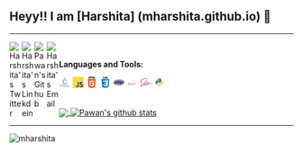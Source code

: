 ## Heyy!! I am [Harshita] (mharshita.github.io) 👋
---

<a href="https://twitter.com/_mharshita">
  <img align="left" alt="Harshita's Twitter" width="22px" src="https://cdn.jsdelivr.net/npm/simple-icons@v3/icons/twitter.svg" />
</a>
<a href="https://linkedin.com/in/harshita-mangla-6ab57a192">
  <img align="left" alt="Harshita's Linkdein" width="22px" src="https://cdn.jsdelivr.net/npm/simple-icons@v3/icons/linkedin.svg" />
</a>
<a href="https://github.com/mharshita">
  <img align="left" alt="Pawan's Github" width="22px" src="https://cdn.jsdelivr.net/npm/simple-icons@v3/icons/github.svg" />
</a>
<a href="https://www.linkedin.com/in/harshita-mangla-6ab57a192">
<img align="left" alt="Harshita's Email" width="22px" src="https://cdn.jsdelivr.net/npm/simple-icons@v3/icons/gmail.svg" />
</a>
</br>

**Languages and Tools:**

<code><img height="20" src="https://raw.githubusercontent.com/github/explore/80688e429a7d4ef2fca1e82350fe8e3517d3494d/topics/c/c.png"></code>
<code><img height="20" src="https://raw.githubusercontent.com/github/explore/80688e429a7d4ef2fca1e82350fe8e3517d3494d/topics/javascript/javascript.png"></code>
<code><img height="20" src="https://raw.githubusercontent.com/github/explore/80688e429a7d4ef2fca1e82350fe8e3517d3494d/topics/html/html.png"></code>
<code><img height="20" src="https://raw.githubusercontent.com/github/explore/80688e429a7d4ef2fca1e82350fe8e3517d3494d/topics/css/css.png"></code>
<code><img height="20" src="https://raw.githubusercontent.com/github/explore/80688e429a7d4ef2fca1e82350fe8e3517d3494d/topics/php/php.png"></code>
<code><img height="20" src="https://raw.githubusercontent.com/github/explore/80688e429a7d4ef2fca1e82350fe8e3517d3494d/topics/mysql/mysql.png"></code>
<code><img height="20" src="https://raw.githubusercontent.com/github/explore/80688e429a7d4ef2fca1e82350fe8e3517d3494d/topics/sass/sass.png"></code>
<code><img height="20" src="https://raw.githubusercontent.com/github/explore/80688e429a7d4ef2fca1e82350fe8e3517d3494d/topics/python/python.png"></code>

</br>

<a href="https://github.com/mharshita">
  <img align="center" src="https://github-readme-stats.vercel.app/api/top-langs/?username=mharshita&theme=dark&hide_langs_below=1" />
</a>
<a href="https://github.com/mharshita">
 <img align="center" src="https://github-readme-stats.vercel.app/api?username=mharshita&show_icons=true&theme=dark&line_height=27" alt="Pawan's github stats"/>
</a>

<!--

- 🔭 I’m currently working on ...
- 🌱 I’m currently learning ...
- 👯 I’m looking to collaborate on ...
- 🤔 I’m looking for help with ...
- 💬 Ask me about ...
- 📫 How to reach me: ...
- 😄 Pronouns: ...
- ⚡ Fun fact: ...
-->
---
<p align="left"> <img src="https://komarev.com/ghpvc/?username=mharshita&label=Views&color=blue&style=plastic" alt="mharshita" /> </p>